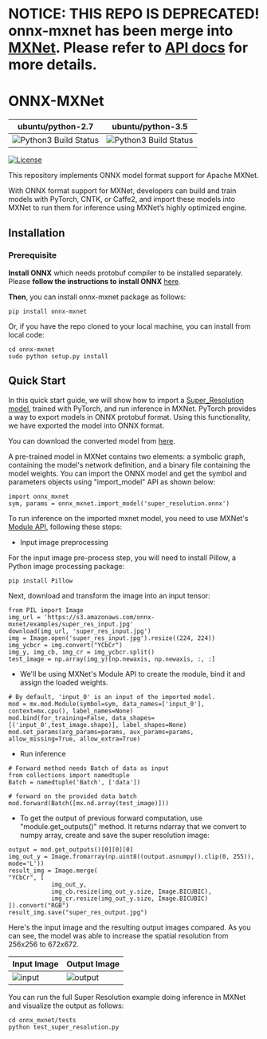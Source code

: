 NOTICE: THIS REPO IS DEPRECATED! onnx-mxnet has been merge into [MXNet](https://github.com/apache/incubator-mxnet/tree/master/python/mxnet/contrib/onnx/_import). 
Please refer to [API docs](http://mxnet.incubator.apache.org/versions/1.2.0/api/python/contrib/onnx.html) for more details.
=======

# ONNX-MXNet

| ubuntu/python-2.7 | ubuntu/python-3.5 |
|---------|---------|
| ![Python3 Build Status](https://codebuild.us-east-1.amazonaws.com/badges?uuid=eyJlbmNyeXB0ZWREYXRhIjoiYm1ua2NEc3E5b3JIaUdnOGpjNHQ1Nmc3eWRCRnN0U2hXSTFsV0R4bnFhMjBkVDhSYWZHVUxPYXBzZjRyR0NKbGp4S0dQczhIckQ4VU8yNEJITEdKMXlFPSIsIml2UGFyYW1ldGVyU3BlYyI6IkVTUzNPYm5JdkxpOFFPaTMiLCJtYXRlcmlhbFNldFNlcmlhbCI6MX0%3D&branch=master) | ![Python3 Build Status](https://codebuild.us-east-1.amazonaws.com/badges?uuid=eyJlbmNyeXB0ZWREYXRhIjoiVyttUUV3YzFCNnA2ZUJRTkwzQThTMVhzRW1GRGxZUFF3UXNFV05ZZE5ZWHYwcU84VEptcXc4ZE5kNVFPeVFpWWdoeDFxSGhMTGlGdjE0R2JRbnpPQStzPSIsIml2UGFyYW1ldGVyU3BlYyI6IkpmdjZVZytGOXRvQmU5VWgiLCJtYXRlcmlhbFNldFNlcmlhbCI6MX0%3D&branch=master) |

[![License](https://img.shields.io/badge/License-Apache%202.0-blue.svg)](https://opensource.org/licenses/Apache-2.0)

This repository implements ONNX model format support for Apache MXNet.

With ONNX format support for MXNet, developers can build and train models with PyTorch, CNTK, or Caffe2, and import these models into MXNet to run them for inference using MXNet’s highly optimized engine.

## Installation
### Prerequisite
**Install ONNX** which needs protobuf compiler to be installed separately. Please **follow the instructions to install ONNX** [here](https://github.com/onnx/onnx).

**Then**, you can install onnx-mxnet package as follows:

```
pip install onnx-mxnet
```
Or, if you have the repo cloned to your local machine, you can install from local code:
```
cd onnx-mxnet
sudo python setup.py install
```

## Quick Start

In this quick start guide, we will show how to import a [Super_Resolution model](http://pytorch.org/tutorials/advanced/super_resolution_with_caffe2.html), trained with PyTorch,
and run inference in MXNet. PyTorch provides a way to export models in ONNX protobuf format.
Using this functionality, we have exported the model into ONNX format.

You can download the converted model from
[here](https://s3.amazonaws.com/onnx-mxnet/examples/super_resolution.onnx).

A pre-trained model in MXNet contains two elements: a symbolic graph, containing the model's network definition,
and a binary file containing the model weights. You can import the ONNX model and get
the symbol and parameters objects using "import_model" API as shown below:

```
import onnx_mxnet
sym, params = onnx_mxnet.import_model('super_resolution.onnx')
```

To run inference on the imported mxnet model, you need to use MXNet's [Module API](https://mxnet.incubator.apache.org/api/python/module.html), following these steps:

- Input image preprocessing

For the input image pre-process step, you will need to install Pillow, a Python image processing package:
```
pip install Pillow
```
Next, download and transform the image into an input tensor:
```
from PIL import Image
img_url = 'https://s3.amazonaws.com/onnx-mxnet/examples/super_res_input.jpg'
download(img_url, 'super_res_input.jpg')
img = Image.open('super_res_input.jpg').resize((224, 224))
img_ycbcr = img.convert("YCbCr")
img_y, img_cb, img_cr = img_ycbcr.split()
test_image = np.array(img_y)[np.newaxis, np.newaxis, :, :]
```
- We'll be using MXNet's Module API to create the module, bind it and assign the loaded weights.

```
# By default, 'input_0' is an input of the imported model.
mod = mx.mod.Module(symbol=sym, data_names=['input_0'], context=mx.cpu(), label_names=None)
mod.bind(for_training=False, data_shapes=[('input_0',test_image.shape)], label_shapes=None)
mod.set_params(arg_params=params, aux_params=params, allow_missing=True, allow_extra=True)
```

- Run inference
```
# Forward method needs Batch of data as input
from collections import namedtuple
Batch = namedtuple('Batch', ['data'])

# forward on the provided data batch
mod.forward(Batch([mx.nd.array(test_image)]))
```

- To get the output of previous forward computation, use "module.get_outputs()" method.
It returns ndarray that we convert to numpy array, create and save the super resolution image:
```
output = mod.get_outputs()[0][0][0]
img_out_y = Image.fromarray(np.uint8((output.asnumpy().clip(0, 255)), mode='L'))
result_img = Image.merge(
"YCbCr", [
        	img_out_y,
        	img_cb.resize(img_out_y.size, Image.BICUBIC),
        	img_cr.resize(img_out_y.size, Image.BICUBIC)
]).convert("RGB")
result_img.save("super_res_output.jpg")

```

Here's the input image and the resulting output images compared. As you can see, the model was able to increase the spatial resolution from 256x256 to 672x672.

| Input Image | Output Image |
| ----------- | ------------ |
| ![input](super_res_input.jpg) | ![output](super_res_output.jpg) |

You can run the full Super Resolution example doing inference in MXNet and visualize the output as follows:
```
cd onnx_mxnet/tests
python test_super_resolution.py
```
